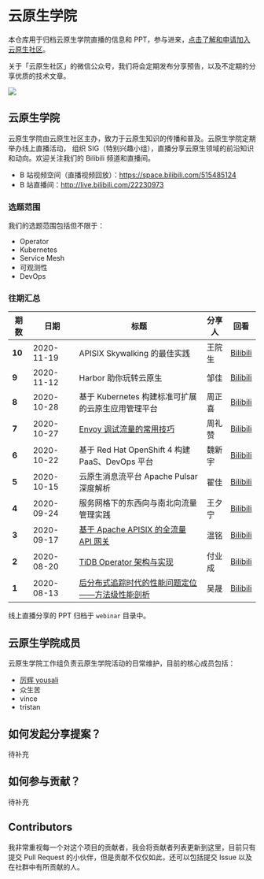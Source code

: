 # 云原生学院

本仓库用于归档云原生学院直播的信息和 PPT，参与进来，[点击了解和申请加入云原生社区](https://mp.weixin.qq.com/s/vWlSdzz2MNdXRr0sd2-LFg)。

关于「云原生社区」的微信公众号，我们将会定期发布分享预告，以及不定期的分享优质的技术文章。

![](doc/images/subscription.png)

## 云原生学院

云原生学院由云原生社区主办，致力于云原生知识的传播和普及。云原生学院定期举办线上直播活动， 组织 SIG（特别兴趣小组），直播分享云原生领域的前沿知识和动向。欢迎关注我们的 Bilibili 频道和直播间。

- B 站视频空间（直播视频回放）：https://space.bilibili.com/515485124
- B 站直播间：http://live.bilibili.com/22230973

### 选题范围

我们的选题范围包括但不限于：

- Operator
- Kubernetes
- Service Mesh
- 可观测性
- DevOps

### 往期汇总

| **期数** | **日期**   | **标题**                                                     | **分享人** | **回看**                                                 |
| -------- | ---------- | ------------------------------------------------------------ | ---------- | -------------------------------------------------------- |
| **10**   | 2020-11-19 | APISIX Skywalking 的最佳实践           | 王院生     | [Bilibili](https://www.bilibili.com/video/BV1rA411x7vB)  |
| **9**    | 2020-11-12 | Harbor 助你玩转云原生           | 邹佳     | [Bilibili](https://www.bilibili.com/video/BV17y4y167dP)  |
| **8**    | 2020-10-28 | 基于 Kubernetes 构建标准可扩展的云原生应用管理平台           | 周正喜     | [Bilibili](https://www.bilibili.com/video/BV1r5411L7Qr)  |
| **7**    | 2020-10-27 | [Envoy 调试流量的常用技巧](https://mp.weixin.qq.com/s/he1QPcdPIm5IseoCMTaZaw) | 周礼赞     | [Bilibili](https://www.bilibili.com/video/BV1Qa411A7hF)  |
| **6**    | 2020-10-22 | 基于 Red Hat OpenShift 4 构建 PaaS、DevOps 平台              | 魏新宇     | [Bilibili](https://www.bilibili.com/video/BV19p4y1k7yA)  |
| **5**    | 2020-10-15 | 云原生消息流平台 Apache Pulsar 深度解析                      | 翟佳       | [Bilibili](https://www.bilibili.com/video/BV1tV41127PD/) |
| **4**    | 2020-09-24 | 服务网格下的东西向与南北向流量管理实践                       | 王夕宁     | [Bilibili](https://www.bilibili.com/video/BV1Gp4y1Y7ex)  |
| **3**    | 2020-09-17 | [基于 Apache APISIX 的全流量 API 网关](https://mp.weixin.qq.com/s/p8__ZXzOANRD4RkmcuegXA) | 温铭       | [Bilibili](https://www.bilibili.com/video/BV1Gt4y1q7qC)  |
| **2**    | 2020-08-20 | [TiDB Operator 架构与实现](https://mp.weixin.qq.com/s/csvunkyScbzV1E3ypCTOZA) | 付业成     | [Bilibili](https://www.bilibili.com/video/BV1Zt4y1U74M)  |
| **1**    | 2020-08-13 | [后分布式追踪时代的性能问题定位——方法级性能剖析](https://mp.weixin.qq.com/s/-i-KP5JTd1mUiMMK0gVRDA) | 吴晟       | [Bilibili](https://www.bilibili.com/video/BV1D541187kC)  |

线上直播分享的 PPT 归档于 `webinar` 目录中。

## 云原生学院成员

云原生学院工作组负责云原生学院活动的日常维护，目前的核心成员包括：

- [厉辉 yousali](https://github.com/Miss-you)
- 众生苦
- vince
- tristan

## 如何发起分享提案？

待补充

## 如何参与贡献？

待补充

## Contributors

我非常重视每一个对这个项目的贡献者，我会将贡献者列表更新到这里，目前只有提交 Pull Request 的小伙伴，但是贡献不仅仅如此，还可以包括提交 Issue 以及在社群中有所贡献的人。
